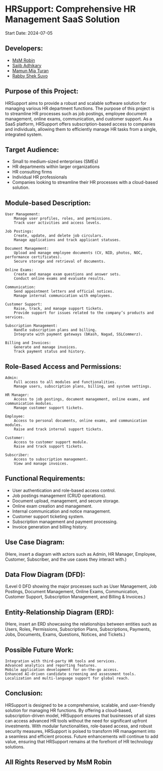 # HRSupport: Comprehensive HR Management SaaS Solution
Start Date: 2024-07-05

## Developers:
- [MsM Robin](https://github.com/robinNcode)
- [Sajib Adhikary](https://github.com/sajibadhi)
- [Mamun Mia Turan](https://github.com/Shiftgithub)
- [Rabby Shek Suvo](https://github.com/rabby-shek)

## Purpose of this Project:
HRSupport aims to provide a robust and scalable software solution for managing various HR department functions. The purpose of this project is to streamline HR processes such as job postings, employee document management, online exams, communication, and customer support. As a SaaS platform, HRSupport offers subscription-based access to companies and individuals, allowing them to efficiently manage HR tasks from a single, integrated system.

## Target Audience:

- Small to medium-sized enterprises (SMEs)
- HR departments within larger organizations
- HR consulting firms
- Individual HR professionals
- Companies looking to streamline their HR processes with a cloud-based solution.

## Module-based Description:

    User Management:
        Manage user profiles, roles, and permissions.
        Track user activities and access levels.

    Job Postings:
        Create, update, and delete job circulars.
        Manage applications and track applicant statuses.

    Document Management:
        Upload and manage employee documents (CV, NID, photos, NOC, performance certificates).
        Secure storage and retrieval of documents.

    Online Exams:
        Create and manage exam questions and answer sets.
        Conduct online exams and evaluate results.

    Communication:
        Send appointment letters and official notices.
        Manage internal communication with employees.

    Customer Support:
        Raise, track, and manage support tickets.
        Provide support for issues related to the company’s products and services.

    Subscription Management:
        Handle subscription plans and billing.
        Integrate with payment gateways (bKash, Nagad, SSLCommerz).

    Billing and Invoices:
        Generate and manage invoices.
        Track payment status and history.

## Role-Based Access and Permissions:

    Admin:
        Full access to all modules and functionalities.
        Manage users, subscription plans, billing, and system settings.

    HR Manager:
        Access to job postings, document management, online exams, and communication modules.
        Manage customer support tickets.

    Employee:
        Access to personal documents, online exams, and communication modules.
        Raise and track internal support tickets.

    Customer:
        Access to customer support module.
        Raise and track support tickets.

    Subscriber:
        Access to subscription management.
        View and manage invoices.

## Functional Requirements:

- User authentication and role-based access control.
- Job postings management (CRUD operations).
- Document upload, management, and secure storage.
- Online exam creation and management.
- Internal communication and notice management.
- Customer support ticketing system.
- Subscription management and payment processing.
- Invoice generation and billing history.

## Use Case Diagram:

(Here, insert a diagram with actors such as Admin, HR Manager, Employee, Customer, Subscriber, and the use cases they interact with.)

## Data Flow Diagram (DFD):

(Level 0 DFD showing the major processes such as User Management, Job Postings, Document Management, Online Exams, Communication, Customer Support, Subscription Management, and Billing & Invoices.)

## Entity-Relationship Diagram (ERD):

(Here, insert an ERD showcasing the relationships between entities such as Users, Roles, Permissions, Subscription Plans, Subscriptions, Payments, Jobs, Documents, Exams, Questions, Notices, and Tickets.)

## Possible Future Work:

    Integration with third-party HR tools and services.
    Advanced analytics and reporting features.
    Mobile application development for on-the-go access.
    Enhanced AI-driven candidate screening and assessment tools.
    Localization and multi-language support for global reach.

## Conclusion:
HRSupport is designed to be a comprehensive, scalable, and user-friendly solution for managing HR functions. By offering a cloud-based, subscription-driven model, HRSupport ensures that businesses of all sizes can access advanced HR tools without the need for significant upfront investments. With modular functionalities, role-based access, and robust security measures, HRSupport is poised to transform HR management into a seamless and efficient process. Future enhancements will continue to add value, ensuring that HRSupport remains at the forefront of HR technology solutions.

## All Rights Reserved by MsM Robin
